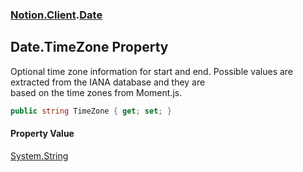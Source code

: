 ### [Notion.Client](Notion.Client.md 'Notion.Client').[Date](Notion.Client.Date.md 'Notion.Client.Date')

## Date.TimeZone Property

Optional time zone information for start and end. Possible values are extracted from the IANA database and they are  
based on the time zones from Moment.js.

```csharp
public string TimeZone { get; set; }
```

#### Property Value
[System.String](https://docs.microsoft.com/en-us/dotnet/api/System.String 'System.String')